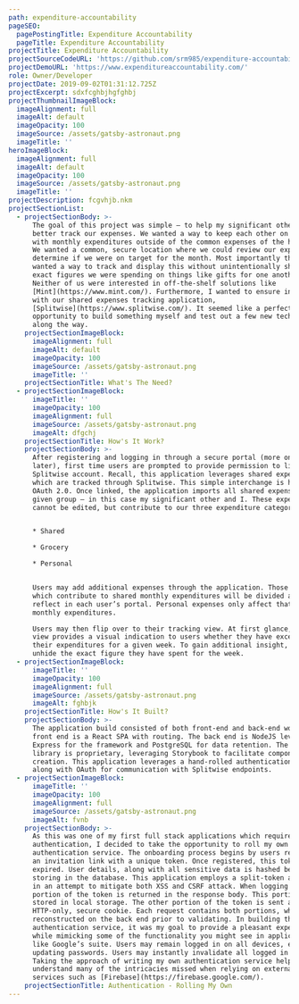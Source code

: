 ```yaml
---
path: expenditure-accountability
pageSEO:
  pagePostingTitle: Expenditure Accountability
  pageTitle: Expenditure Accountability
projectTitle: Expenditure Accountability
projectSourceCodeURL: 'https://github.com/srm985/expenditure-accountability-ui'
projectDemoURL: 'https://www.expenditureaccountability.com/'
role: Owner/Developer
projectDate: 2019-09-02T01:31:12.725Z
projectExcerpt: sdxfcghbjhgfghbj
projectThumbnailImageBlock:
  imageAlignment: full
  imageAlt: default
  imageOpacity: 100
  imageSource: /assets/gatsby-astronaut.png
  imageTitle: ''
heroImageBlock:
  imageAlignment: full
  imageAlt: default
  imageOpacity: 100
  imageSource: /assets/gatsby-astronaut.png
  imageTitle: ''
projectDescription: fcgvhjb.nkm
projectSectionList:
  - projectSectionBody: >-
      The goal of this project was simple – to help my significant other and I
      better track our expenses. We wanted a way to keep each other on track
      with monthly expenditures outside of the common expenses of the household.
      We wanted a common, secure location where we could review our expenses and
      determine if we were on target for the month. Most importantly though, we
      wanted a way to track and display this without unintentionally sharing
      exact figures we were spending on things like gifts for one another.
      Neither of us were interested in off-the-shelf solutions like
      [Mint](https://www.mint.com/). Furthermore, I wanted to ensure integration
      with our shared expenses tracking application,
      [Splitwise](https://www.splitwise.com/). It seemed like a perfect
      opportunity to build something myself and test out a few new technologies
      along the way.
    projectSectionImageBlock:
      imageAlignment: full
      imageAlt: default
      imageOpacity: 100
      imageSource: /assets/gatsby-astronaut.png
      imageTitle: ''
    projectSectionTitle: What's The Need?
  - projectSectionImageBlock:
      imageTitle: ''
      imageOpacity: 100
      imageAlignment: full
      imageSource: /assets/gatsby-astronaut.png
      imageAlt: dfgchj
    projectSectionTitle: How's It Work?
    projectSectionBody: >-
      After registering and logging in through a secure portal (more on this
      later), first time users are prompted to provide permission to link their
      Splitwise account. Recall, this application leverages shared expenses
      which are tracked through Splitwise. This simple interchange is handled by
      OAuth 2.0. Once linked, the application imports all shared expenses for a
      given group – in this case my significant other and I. These expenses
      cannot be edited, but contribute to our three expenditure categories:  


      * Shared

      * Grocery

      * Personal


      Users may add additional expenses through the application. Those expenses
      which contribute to shared monthly expenditures will be divided and
      reflect in each user’s portal. Personal expenses only affect that user’s
      monthly expenditures.  

      Users may then flip over to their tracking view. At first glance, this
      view provides a visual indication to users whether they have exceeded
      their expenditures for a given week. To gain additional insight, users may
      unhide the exact figure they have spent for the week.
  - projectSectionImageBlock:
      imageTitle: ''
      imageOpacity: 100
      imageAlignment: full
      imageSource: /assets/gatsby-astronaut.png
      imageAlt: fghbjk
    projectSectionTitle: How's It Built?
    projectSectionBody: >-
      The application build consisted of both front-end and back-end work. The
      front end is a React SPA with routing. The back end is NodeJS leveraging
      Express for the framework and PostgreSQL for data retention. The component
      library is proprietary, leveraging Storybook to facilitate component
      creation. This application leverages a hand-rolled authentication service
      along with OAuth for communication with Splitwise endpoints.
  - projectSectionImageBlock:
      imageTitle: ''
      imageOpacity: 100
      imageAlignment: full
      imageSource: /assets/gatsby-astronaut.png
      imageAlt: fvnb
    projectSectionBody: >-
      As this was one of my first full stack applications which required robust
      authentication, I decided to take the opportunity to roll my own
      authentication service. The onboarding process begins by users receiving
      an invitation link with a unique token. Once registered, this token is
      expired. User details, along with all sensitive data is hashed before
      storing in the database. This application employs a split-token approach
      in an attempt to mitigate both XSS and CSRF attack. When logging in, a
      portion of the token is returned in the response body. This portion is
      stored in local storage. The other portion of the token is sent as an
      HTTP-only, secure cookie. Each request contains both portions, which are
      reconstructed on the back end prior to validating. In building this
      authentication service, it was my goal to provide a pleasant experience,
      while mimicking some of the functionality you might see in applications
      like Google’s suite. Users may remain logged in on all devices, even after
      updating passwords. Users may instantly invalidate all logged in sessions.
      Taking the approach of writing my own authentication service helped me
      understand many of the intricacies missed when relying on external
      services such as [Firebase](https://firebase.google.com/).
    projectSectionTitle: Authentication - Rolling My Own
---
```

